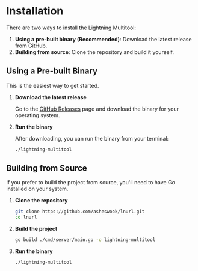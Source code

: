 # Installation

There are two ways to install the Lightning Multitool:

1.  **Using a pre-built binary (Recommended)**: Download the latest release from GitHub.
2.  **Building from source**: Clone the repository and build it yourself.

## Using a Pre-built Binary

This is the easiest way to get started.

1.  **Download the latest release**

    Go to the [GitHub Releases](https://github.com/asheswook/lightning-multitool/releases/) page and download the binary for your operating system.

2.  **Run the binary**

    After downloading, you can run the binary from your terminal:

    ```bash
    ./lightning-multitool
    ```

## Building from Source

If you prefer to build the project from source, you'll need to have Go installed on your system.

1.  **Clone the repository**

    ```bash
    git clone https://github.com/asheswook/lnurl.git
    cd lnurl
    ```

2.  **Build the project**

    ```bash
    go build ./cmd/server/main.go -o lightning-multitool
    ```

3.  **Run the binary**

    ```bash
    ./lightning-multitool
    ```
